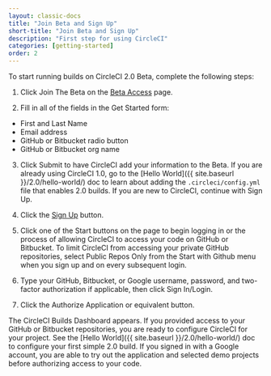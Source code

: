 ```yaml
---
layout: classic-docs
title: "Join Beta and Sign Up"
short-title: "Join Beta and Sign Up"
description: "First step for using CircleCI"
categories: [getting-started]
order: 2
---
```


To start running builds on CircleCI 2.0 Beta, complete the following steps:

1. Click Join The Beta on the [Beta Access](https://circleci.com/beta-access/) page.

2. Fill in all of the fields in the Get Started form:
- First and Last Name
- Email address
- GitHub or Bitbucket radio button
- GitHub or Bitbucket org name

3. Click Submit to have CircleCI add your information to the Beta. If you are already using CircleCI 1.0, go to the [Hello World]({{ site.baseurl }}/2.0/hello-world/) doc to learn about adding the `.circleci/config.yml` file that enables 2.0 builds. If you are new to CircleCI, continue with Sign Up.

4. Click the [Sign Up](https://circleci.com/signup/) button.

5. Click one of the Start buttons on the page to begin logging in or the process of allowing CircleCI to access your code on GitHub or Bitbucket. To limit CircleCI from accessing your private GitHub repositories, select Public Repos Only from the Start with Github menu when you sign up and on every subsequent login.

6. Type your GitHub, Bitbucket, or Google username, password, and two-factor authorization if applicable, then click Sign In/Login.

7. Click the Authorize Application or equivalent button.

The CircleCI Builds Dashboard appears. If you provided access to your GitHub or Bitbucket repositories, you are ready to configure CircleCI for your project. See the [Hello World]({{ site.baseurl }}/2.0/hello-world/) doc to configure your first simple 2.0 build. If you signed in with a Google account, you are able to try out the application and selected demo projects before authorizing access to your code.
